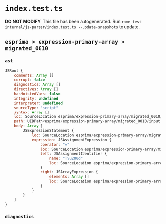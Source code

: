 # `index.test.ts`

**DO NOT MODIFY**. This file has been autogenerated. Run `rome test internal/js-parser/index.test.ts --update-snapshots` to update.

## `esprima > expression-primary-array > migrated_0010`

### `ast`

```javascript
JSRoot {
	comments: Array []
	corrupt: false
	diagnostics: Array []
	directives: Array []
	hasHoistedVars: false
	integrity: undefined
	interpreter: undefined
	sourceType: "script"
	syntax: Array []
	loc: SourceLocation esprima/expression-primary-array/migrated_0010/input.js 1:0-2:0
	path: UIDPath<esprima/expression-primary-array/migrated_0010/input.js>
	body: Array [
		JSExpressionStatement {
			loc: SourceLocation esprima/expression-primary-array/migrated_0010/input.js 1:0-1:12
			expression: JSAssignmentExpression {
				operator: "="
				loc: SourceLocation esprima/expression-primary-array/migrated_0010/input.js 1:0-1:12
				left: JSAssignmentIdentifier {
					name: "T\u200d"
					loc: SourceLocation esprima/expression-primary-array/migrated_0010/input.js 1:0-1:7 (T\u200d)
				}
				right: JSArrayExpression {
					elements: Array []
					loc: SourceLocation esprima/expression-primary-array/migrated_0010/input.js 1:10-1:12
				}
			}
		}
	]
}
```

### `diagnostics`

```

```
